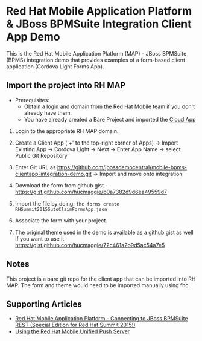 Red Hat Mobile Application Platform & JBoss BPMSuite Integration Client App Demo
================================================================================

This is the Red Hat Mobile Application Platform (MAP) - JBoss BPMSuite (BPMS) integration demo that provides examples of a form-based client application (Cordova Light Forms App).

Import the project into RH MAP
------------------------------
* Prerequisites:
	- Obtain a login and domain from the Red Hat Mobile team if you don't already have them.
	- You have already created a Bare Project and imported the [Cloud App](https://github.com/jbossdemocentral/mobile-bpms-cloudapp-integration-demo)

1. Login to the appropriate RH MAP domain.

2. Create a Client App ('+' to the top-right corner of Apps) -> Import Existing App -> Cordova Light -> Next -> Enter App Name -> select Public Git Repository

3. Enter Git URL as https://github.com/jbossdemocentral/mobile-bpms-clientapp-integration-demo.git -> Import and move onto integration

4. Download the form from github gist - https://gist.github.com/hucmaggie/b0a7382d9d6ea49559d7

5. Import the file by doing: `fhc forms create RHSummit2015SutoClaimFormsApp.json`

6. Associate the form with your project.

7. The original theme used in the demo is available as a github gist as well if you want to use it - https://gist.github.com/hucmaggie/72c461a2b9d5ac54a7e5

Notes
-----
This project is a bare git repo for the client app that can be imported into RH MAP.
The form and theme would need to be imported manually using fhc.

Supporting Articles
-------------------
- [Red Hat Mobile Application Platform - Connecting to JBoss BPMSuite REST (Special Edition for Red Hat Summit 2015!)](http://maggiechu-jboss.blogspot.com/2015/06/red-hat-mobile-app-connecting-to-bpms-rest.html)
- [Using the Red Hat Mobile Unified Push Server](http://www.ossmentor.com/2015/07/using-red-hat-mobile-unified-push-server.html)